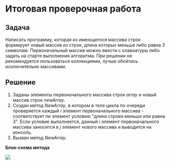 # Итоговая проверочная работа

## Задача
Написать программу, которая из имеющегося массива строк формирует новый массив из строк, длина которых меньше либо равна 3 символам. Первоначальный массив можно ввести с клавиатуры либо задать на старте выполнения алгоритма. При решении не рекомендуется пользоваться коллекциями, лучше обойтись исключительно массивами.

## Решение
1. Заданы элементы первоначального массива строк *array* и новый массив строк *newArray*.
2. Создан метод *NewArray*, в котором в теле цикла по очереди проверяется каждый *i* элемент первоначального массива - соответствует ли элемент условию "длина строки меньше или равна 3". Если условие выполняется, данный *i* элемент первоначального массива заносится в *j* элемент нового массива и выводится на консоль. 
3. Вызван метод *NewArray*.

**Блок-схема метода**

![](https://i.ibb.co/h915XLZ/diagram.png)